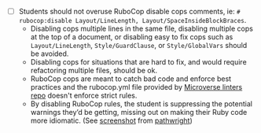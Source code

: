 - [ ] Students should not overuse RuboCop disable cops comments, ie: `# rubocop:disable Layout/LineLength, Layout/SpaceInsideBlockBraces`.
  - Disabling cops multiple lines in the same file, disabling multiple cops at the top of a document, or disabling easy to fix cops such as `Layout/LineLength`, `Style/GuardClause`, or `Style/GlobalVars` should be avoided.
  - Disabling cops for situations that are hard to fix, and would require refactoring multiple files, should be ok.
  - RuboCop cops are meant to catch bad code and enforce best practices and the rubocop.yml file provided by [Microverse linters repo](https://github.com/microverseinc/linters-config/blob/master/ruby/.rubocop.yml) doesn't enforce strict rules.
  - By disabling RuboCop rules, the student is suppressing the potential warnings they’d be getting, missing out on making their Ruby code more idiomatic. (See [screenshot](https://gitlab.com/microverse/guides/projects/requirements_screenshots/raw/master/images/general/no-ignore-linters.png) from [pathwright](https://microverse.pathwright.com/library/fast-track-curriculum/69047/path/step/54883773/))

